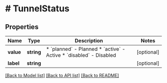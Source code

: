 # # TunnelStatus

## Properties

Name | Type | Description | Notes
------------ | ------------- | ------------- | -------------
**value** | **string** | * &#x60;planned&#x60; - Planned * &#x60;active&#x60; - Active * &#x60;disabled&#x60; - Disabled | [optional]
**label** | **string** |  | [optional]

[[Back to Model list]](../../README.md#models) [[Back to API list]](../../README.md#endpoints) [[Back to README]](../../README.md)
